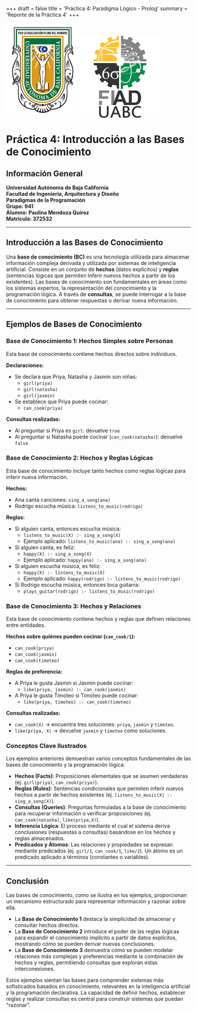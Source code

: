 +++
draft = false
title = 'Práctica 4: Paradigma Lógico - Prolog'
summary = 'Reporte de la Práctica 4'
+++

![Logo de la escuela](images/logouabc.png)
![Logo de la facultad](images/logofiad.png)

# Práctica 4: Introducción a las Bases de Conocimiento

## Información General  
**Universidad Autónoma de Baja California**  
**Facultad de Ingeniería, Arquitectura y Diseño**  
**Paradigmas de la Programación**  
**Grupo: 941**  
**Alumno: Paulina Mendoza Quiroz**  
**Matrícula: 372532**  

---

## Introducción a las Bases de Conocimiento
Una **base de conocimiento (BC)** es una tecnología utilizada para almacenar información compleja derivada y utilizada por sistemas de inteligencia artificial. Consiste en un conjunto de **hechos** (datos explícitos) y **reglas** (sentencias lógicas que permiten inferir nuevos hechos a partir de los existentes). Las bases de conocimiento son fundamentales en áreas como los sistemas expertos, la representación del conocimiento y la programación lógica. A través de **consultas**, se puede interrogar a la base de conocimiento para obtener respuestas o derivar nueva información.

---

## Ejemplos de Bases de Conocimiento

### Base de Conocimiento 1: Hechos Simples sobre Personas
Esta base de conocimiento contiene hechos directos sobre individuos.

**Declaraciones:**
* Se declara que Priya, Natasha y Jasmin son niñas:
    * `girl(priya)`
    * `girl(natasha)`
    * `girl(jasmin)`
* Se establece que Priya puede cocinar:
    * `can_cook(priya)`

**Consultas realizadas:**
* Al preguntar si Priya es `girl`: devuelve `true`
* Al preguntar si Natasha puede cocinar (`can_cook(natasha)`): devuelve `false`

### Base de Conocimiento 2: Hechos y Reglas Lógicas
Esta base de conocimiento incluye tanto hechos como reglas lógicas para inferir nueva información.

**Hechos:**
* Ana canta canciones: `sing_a_song(ana)`
* Rodrigo escucha música: `listens_to_music(rodrigo)`

**Reglas:**
* Si alguien canta, entonces escucha música:
    * `listens_to_music(X) :- sing_a_song(X)`
    * Ejemplo aplicado: `listens_to_music(ana) :- sing_a_song(ana)`
* Si alguien canta, es feliz:
    * `happy(X) :- sing_a_song(X)`
    * Ejemplo aplicado: `happy(ana) :- sing_a_song(ana)`
* Si alguien escucha música, es feliz:
    * `happy(X) :- listens_to_music(X)`
    * Ejemplo aplicado: `happy(rodrigo) :- listens_to_music(rodrigo)`
* Si Rodrigo escucha música, entonces toca guitarra:
    * `plays_guitar(rodrigo) :- listens_to_music(rodrigo)`

### Base de Conocimiento 3: Hechos y Relaciones
Esta base de conocimiento contiene hechos y reglas que definen relaciones entre entidades.

**Hechos sobre quiénes pueden cocinar (`can_cook/1`):**
* `can_cook(priya)`
* `can_cook(jasmin)`
* `can_cook(timoteo)`

**Reglas de preferencia:**
* A Priya le gusta Jasmin si Jasmin puede cocinar:
    * `like(priya, jasmin) :- can_cook(jasmin)`
* A Priya le gusta Timoteo si Timoteo puede cocinar:
    * `like(priya, timoteo) :- can_cook(timoteo)`

**Consultas realizadas:**
* `can_cook(X)` → encuentra tres soluciones: `priya`, `jasmin` y `timoteo`.
* `like(priya, X)` → devuelve `jasmin` y `timoteo` como soluciones.

### Conceptos Clave Ilustrados
Los ejemplos anteriores demuestran varios conceptos fundamentales de las bases de conocimiento y la programación lógica:
-   **Hechos (Facts)**: Proposiciones elementales que se asumen verdaderas (ej. `girl(priya)`, `can_cook(priya)`).
-   **Reglas (Rules)**: Sentencias condicionales que permiten inferir nuevos hechos a partir de hechos existentes (ej. `listens_to_music(X) :- sing_a_song(X)`).
-   **Consultas (Queries)**: Preguntas formuladas a la base de conocimiento para recuperar información o verificar proposiciones (ej. `can_cook(natasha)`, `like(priya,X)`).
-   **Inferencia Lógica**: El proceso mediante el cual el sistema deriva conclusiones (respuestas a consultas) basándose en los hechos y reglas almacenados.
-   **Predicados y Átomos**: Las relaciones y propiedades se expresan mediante predicados (ej. `girl/1`, `can_cook/1`, `like/2`). Un átomo es un predicado aplicado a términos (constantes o variables).

---

## Conclusión
Las bases de conocimiento, como se ilustra en los ejemplos, proporcionan un mecanismo estructurado para representar información y razonar sobre ella.
-   La **Base de Conocimiento 1** destaca la simplicidad de almacenar y consultar hechos directos.
-   La **Base de Conocimiento 2** introduce el poder de las reglas lógicas para expandir el conocimiento implícito a partir de datos explícitos, mostrando cómo se pueden derivar nuevas conclusiones.
-   La **Base de Conocimiento 3** demuestra cómo se pueden modelar relaciones más complejas y preferencias mediante la combinación de hechos y reglas, permitiendo consultas que exploran estas interconexiones.

Estos ejemplos sientan las bases para comprender sistemas más sofisticados basados en conocimiento, relevantes en la inteligencia artificial y la programación declarativa. La capacidad de definir hechos, establecer reglas y realizar consultas es central para construir sistemas que puedan "razonar".